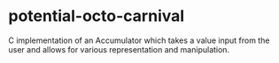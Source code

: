 # potential-octo-carnival
C implementation of an Accumulator which takes a value input from the user and allows for various representation and manipulation.

